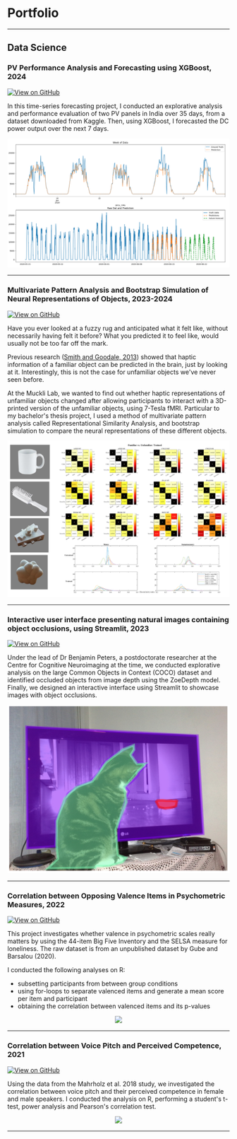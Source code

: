 # Portfolio
---
## Data Science

### PV Performance Analysis and Forecasting using XGBoost, 2024

[![View on GitHub](https://img.shields.io/badge/GitHub-View_on_GitHub-blue?logo=GitHub)](https://github.com/madelinelui/pv-panels/)

In this time-series forecasting project, I conducted an explorative analysis and performance evaluation of two PV panels in India over 35 days, from a dataset downloaded from Kaggle. Then, using XGBoost, I forecasted the DC power output over the next 7 days.

<center><img src="images/pv-panels.png"/></center>

---

### Multivariate Pattern Analysis and Bootstrap Simulation of Neural Representations of Objects, 2023-2024

[![View on GitHub](https://img.shields.io/badge/GitHub-View_on_GitHub-blue?logo=GitHub)](https://github.com/madelinelui/rsa-thesis/)

Have you ever looked at a fuzzy rug and anticipated what it felt like, without necessarily having felt it before? What you predicted it to feel like, would usually not be too far off the mark.

Previous research ([Smith and Goodale, 2013](https://www.ncbi.nlm.nih.gov/pmc/articles/PMC4380001/)) showed that haptic information of a familiar object can be predicted in the brain, just by looking at it. Interestingly, this is not the case for unfamiliar objects we've never seen before.

At the Muckli Lab, we wanted to find out whether haptic representations of unfamiliar objects changed after allowing participants to interact with a 3D-printed version of the unfamiliar objects, using 7-Tesla fMRI.
Particular to my bachelor's thesis project, I used a method of multivariate pattern analysis called Representational Similarity Analysis, and bootstrap simulation to compare the neural representations of these different objects.

<center><img src="images/rsa-thesis.png"/></center>

---

### Interactive user interface presenting natural images containing object occlusions, using Streamlit, 2023

[![View on GitHub](https://img.shields.io/badge/GitHub-View_on_GitHub-blue?logo=GitHub)](https://github.com/madelinelui/occlusions/)

Under the lead of Dr Benjamin Peters, a postdoctorate researcher at the Centre for Cognitive Neuroimaging at the time, we conducted explorative analysis on the large Common Objects in Context (COCO) dataset and identified occluded objects from image depth using the ZoeDepth model. Finally, we designed an interactive interface using Streamlit to showcase images with object occlusions.

<center><img src="images/occlusions.png"/></center>

---

### Correlation between Opposing Valence Items in Psychometric Measures, 2022

[![View on GitHub](https://img.shields.io/badge/GitHub-View_on_GitHub-blue?logo=GitHub)](https://github.com/madelinelui/corr_valence/)

This project investigates whether valence in psychometric scales really matters by using the 44-item Big Five Inventory and the SELSA measure for loneliness. The raw dataset is from an unpublished dataset by Gube and Barsalou (2020).

I conducted the following analyses on R:

- subsetting participants from between group conditions
- using for-loops to separate valenced items and generate a mean score per item and participant
- obtaining the correlation between valenced items and its p-values

<center><img src="images/corr_valence"/></center>

---

### Correlation between Voice Pitch and Perceived Competence, 2021

[![View on GitHub](https://img.shields.io/badge/GitHub-View_on_GitHub-blue?logo=GitHub)](https://github.com/madelinelui/corr_voicepitch-competence/)

Using the data from the Mahrholz et al. 2018 study, we investigated the correlation between voice pitch and their perceived competence in female and male speakers. I conducted the analysis on R, performing a student's t-test, power analysis and Pearson's correlation test.

<center><img src="images/corr_voicepitch-competence"/></center>

---
